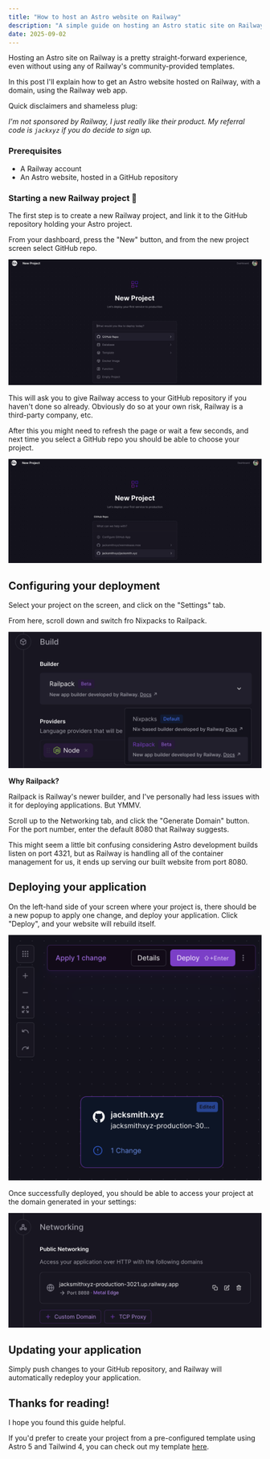 ```yaml
---
title: "How to host an Astro website on Railway"
description: "A simple guide on hosting an Astro static site on Railway"
date: 2025-09-02
---
```



Hosting an Astro site on Railway is a pretty straight-forward experience, even without using any of Railway's community-provided templates.

In this post I'll explain how to get an Astro website hosted on Railway, with a domain, using the Railway web app. 

Quick disclaimers and shameless plug:

*I'm not sponsored by Railway, I just really like their product. My referral code is `jackxyz` if you do decide to sign up.*

### Prerequisites

- A Railway account
- An Astro website, hosted in a GitHub repository

### Starting a new Railway project 🚄

The first step is to create a new Railway project, and link it to the GitHub repository holding your Astro project.

From your dashboard, press the "New" button, and from the new project screen select GitHub repo. 

![](../assets/astro-railway-guide/new_project.png)

This will ask you to give Railway access to your GitHub repository if you haven't done so already. Obviously do so at your own risk, Railway is a third-party company, etc. 

After this you might need to refresh the page or wait a few seconds, and next time you select a GitHub repo you should be able to choose your project.

![](../assets/astro-railway-guide/new_project_repo.png)

## Configuring your deployment

Select your project on the screen, and click on the "Settings" tab. 

From here, scroll down and switch fro Nixpacks to Railpack. 

![](../assets/astro-railway-guide/railpack.png)

**Why Railpack?**

Railpack is Railway's newer builder, and I've personally had less issues with it for deploying applications. But YMMV. 

Scroll up to the Networking tab, and click the "Generate Domain" button. For the port number, enter the default 8080 that Railway suggests. 

This might seem a little bit confusing considering Astro development builds listen on port 4321, but as Railway is handling all of the container management for us, it ends up serving our built website from port 8080. 

## Deploying your application

On the left-hand side of your screen where your project is, there should be a new popup to apply one change, and deploy your application. Click "Deploy", and your website will rebuild itself.

![](../assets/astro-railway-guide/deploy.png)

Once successfully deployed, you should be able to access your project at the domain generated in your settings:

![](../assets/astro-railway-guide/custom_domain.png)

## Updating your application

Simply push changes to your GitHub repository, and Railway will automatically redeploy your application. 


## Thanks for reading!

I hope you found this guide helpful.

If you'd prefer to create your project from a pre-configured template using Astro 5 and Tailwind 4, you can check out my template [here](https://railway.com/deploy/astro-tailwind-starter?referralCode=jackxyz&utm_medium=integration&utm_source=template&utm_campaign=generic). 
